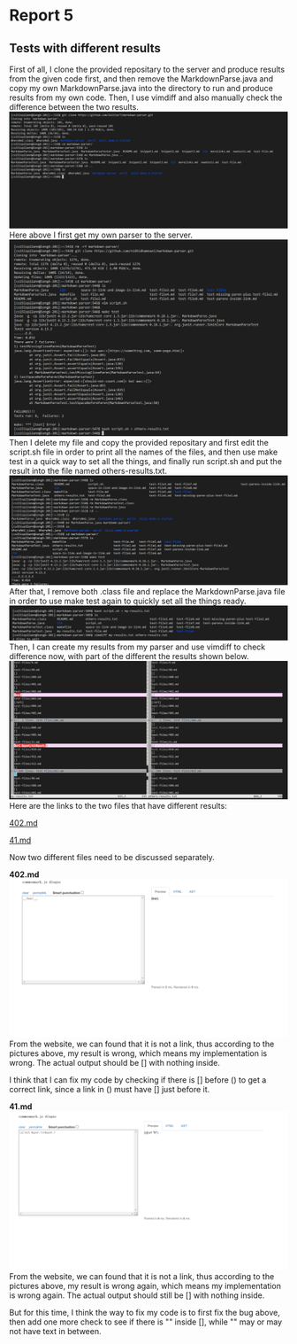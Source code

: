 # Report 5
## Tests with different results

First of all, I clone the provided repositary to the server and produce results from the given code first, and then remove the MarkdownParse.java and copy my own MarkdownParse.java into the directory to run and produce results from my own code. Then, I use vimdiff and also manually check the difference between the two results.
![getmyparser](getmyparser.png)
Here above I first get my own parser to the server. 
![getothersresults](getothersresults.png)
Then I delete my file and copy the provided repositary and first edit the script.sh file in order to print all the names of the files, and then use make test in a quick way to set all the things, and finally run script.sh and put the result into the file named others-results.txt.
![changeparser](changeparser.png)
After that, I remove both .class file and replace the MarkdownParse.java file in order to use make test again to quickly set all the things ready.
![changesandvimdif](changesandvimdiff.png)
Then, I can create my results from my parser and use vimdiff to check difference now, with part of the different the results shown below.
![partdiff](partdiff.png)
Here are the links to the two files that have different results:

[402.md](https://github.com/nidhidhamnani/markdown-parser/edit/main/test-files/402.md)

[41.md](https://github.com/nidhidhamnani/markdown-parser/edit/main/test-files/41.md)

Now two different files need to be discussed separately.

**402.md**
![402result](402result.png)
From the website, we can found that it is not a link, thus according to the pictures above, my result is wrong, which means my implementation is wrong. The actual output should be [] with nothing inside.

I think that I can fix my code by checking if there is [] before () to get a correct link, since a link in () must have [] just before it.

**41.md**
![41result](41result.png)
From the website, we can found that it is not a link, thus according to the pictures above, my result is wrong again, which means my implementation is wrong again. The actual output should still be [] with nothing inside.

But for this time, I think the way to fix my code is to first fix the bug above, then add one more check to see if there is "" inside [], while "" may or may not have text in between.







